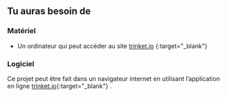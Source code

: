 ## Tu auras besoin de

### Matériel

+ Un ordinateur qui peut accéder au site [trinket.io](https://trinket.io) {:target="_blank"}

### Logiciel

Ce projet peut être fait dans un navigateur internet en utilisant l’application en ligne [trinket.io](https://trinket.io){:target="_blank"} .
